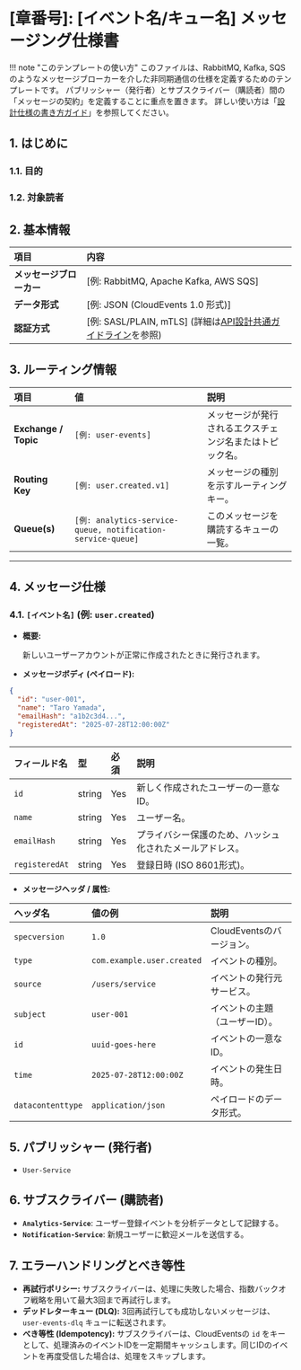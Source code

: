 # [章番号]: [イベント名/キュー名] メッセージング仕様書

!!! note "このテンプレートの使い方"
このファイルは、RabbitMQ, Kafka, SQSのようなメッセージブローカーを介した非同期通信の仕様を定義するためのテンプレートです。
パブリッシャー（発行者）とサブスクライバー（購読者）間の「メッセージの契約」を定義することに重点を置きます。
詳しい使い方は「[設計仕様の書き方ガイド](ここにガイドへのパスを記述してください)」を参照してください。

## 1. はじめに

### 1.1. 目的

<!-- このメッセージ（イベント）がどのような目的で送受信されるのかを簡潔に記述します。（例: ユーザー登録が完了したことを他サービスに通知するため） -->

### 1.2. 対象読者

<!-- 例: このメッセージを発行するサービス開発者、このメッセージを購読するサービス開発者など -->

## 2. 基本情報

| 項目                     | 内容                                                                                                       |
| :----------------------- | :--------------------------------------------------------------------------------------------------------- |
| **メッセージブローカー** | [例: RabbitMQ, Apache Kafka, AWS SQS]                                                                      |
| **データ形式**           | [例: JSON (CloudEvents 1.0 形式)]                                                                          |
| **認証方式**             | [例: SASL/PLAIN, mTLS] (詳細は[API設計共通ガイドライン](../API設計共通ガイドライン.md#1-認証・認可)を参照) |

## 3. ルーティング情報

<!-- メッセージがどのようにルーティングされるかを定義します。 -->

| 項目                 | 値                                                          | 説明                                                     |
| :------------------- | :---------------------------------------------------------- | :------------------------------------------------------- |
| **Exchange / Topic** | `[例: user-events]`                                         | メッセージが発行されるエクスチェンジ名またはトピック名。 |
| **Routing Key**      | `[例: user.created.v1]`                                     | メッセージの種別を示すルーティングキー。                 |
| **Queue(s)**         | `[例: analytics-service-queue, notification-service-queue]` | このメッセージを購読するキューの一覧。                   |

---

## 4. メッセージ仕様

<!-- ここから、メッセージの具体的な内容を定義します。CloudEventsのような標準仕様に準拠することを推奨します。 -->

### 4.1. `[イベント名]` (例: `user.created`)

- **概要:**
  <!-- このイベントがいつ、なぜ発生するのかを説明します。 -->

  新しいユーザーアカウントが正常に作成されたときに発行されます。

- **メッセージボディ (ペイロード):**

  <!-- メッセージの本体となるデータのスキーマを定義します。 -->

```json
{
  "id": "user-001",
  "name": "Taro Yamada",
  "emailHash": "a1b2c3d4...",
  "registeredAt": "2025-07-28T12:00:00Z"
}
```

| フィールド名   | 型     | 必須 | 説明                                                     |
| :------------- | :----- | :--- | :------------------------------------------------------- |
| `id`           | string | Yes  | 新しく作成されたユーザーの一意なID。                     |
| `name`         | string | Yes  | ユーザー名。                                             |
| `emailHash`    | string | Yes  | プライバシー保護のため、ハッシュ化されたメールアドレス。 |
| `registeredAt` | string | Yes  | 登録日時 (ISO 8601形式)。                                |

- **メッセージヘッダ / 属性:**

  <!-- メッセージのメタデータを定義します。CloudEventsの属性などが該当します。 -->

| ヘッダ名          | 値の例                     | 説明                           |
| :---------------- | :------------------------- | :----------------------------- |
| `specversion`     | `1.0`                      | CloudEventsのバージョン。      |
| `type`            | `com.example.user.created` | イベントの種別。               |
| `source`          | `/users/service`           | イベントの発行元サービス。     |
| `subject`         | `user-001`                 | イベントの主題（ユーザーID）。 |
| `id`              | `uuid-goes-here`           | イベントの一意なID。           |
| `time`            | `2025-07-28T12:00:00Z`     | イベントの発生日時。           |
| `datacontenttype` | `application/json`         | ペイロードのデータ形式。       |

## 5. パブリッシャー (発行者)

<!-- このメッセージを発行するサービスやコンポーネントをリストアップします。 -->

- `User-Service`

## 6. サブスクライバー (購読者)

<!-- このメッセージを購読し、何らかのアクションを実行するサービスやコンポーネントをリストアップします。 -->

- **`Analytics-Service`**: ユーザー登録イベントを分析データとして記録する。
- **`Notification-Service`**: 新規ユーザーに歓迎メールを送信する。

## 7. エラーハンドリングとべき等性

<!-- メッセージ処理に失敗した場合の挙動や、メッセージが複数回配信された場合の考慮点について記述します。 -->
<!-- エラーハンドリングの共通方針については[API設計共通ガイドライン](../API設計共通ガイドライン.md#2-エラー設計)も参照してください。 -->

- **再試行ポリシー:**
  <!-- サブスクライバー側での処理失敗時の再試行について記述します。 -->
  サブスクライバーは、処理に失敗した場合、指数バックオフ戦略を用いて最大3回まで再試行します。
- **デッドレターキュー (DLQ):**
  <!-- 再試行が全て失敗したメッセージの宛先について記述します。 -->
  3回再試行しても成功しないメッセージは、`user-events-dlq` キューに転送されます。
- **べき等性 (Idempotency):**
  <!-- メッセージが複数回配信されても問題ないように、サブスクライバーがどのようにべき等性を担保するかを記述します。 -->
  サブスクライバーは、CloudEventsの `id` をキーとして、処理済みのイベントIDを一定期間キャッシュします。同じIDのイベントを再度受信した場合は、処理をスキップします。
